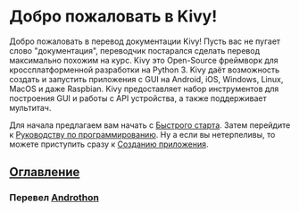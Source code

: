 # Добро пожаловать в Kivy!
Добро пожаловать в перевод документации Kivy! Пусть вас не пугает слово "документация", переводчик постарался сделать перевод максимально похожим на курс.
Kivy это Open-Source фреймворк для кроссплатформенной разработки на Python 3. Kivy даёт возможность создать и запустить приложения с GUI на Android, iOS, Windows, Linux, MacOS и даже Raspbian.
Kivy предоставляет набор инструментов для построения GUI и работы с API устройства, а также поддерживает мультитач.

Для начала предлагаем вам начать с [Быстрого старта](https://github.com/Androthon/kivy-docs-ru/getting-started-00.md).
Затем перейдите к [Руководству по программированию](https://github.com/Androthon/kivy-docs-ru/programming-guide-00.md).
Ну а если вы нетерпеливы, то можете приступить сразу к [Созданию приложения](https://github.com/Androthon/kivy-docs-ru/create-an-application-00.md).

## [Оглавление](https://github.com/Androthon/kivy-docs-ru/list.md)

### Перевел [Androthon](https://github.com/Androthon/)
